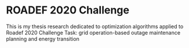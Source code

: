 # ROADEF 2020 Challenge
This is my thesis research dedicated to optimization algorithms applied to Roadef 2020 Challenge Task: grid operation-based outage maintenance planning and energy transition
